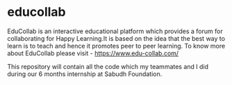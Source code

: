 # educollab

EduCollab is an interactive educational platform which provides a forum for collaborating for Happy Learning.It is based on the idea that the best way to learn is to teach and hence it promotes peer to peer learning. To know more about EduCollab please visit - https://www.edu-collab.com/

This repository will contain all the code which my teammates and I did during our 6 months internship at Sabudh Foundation.



